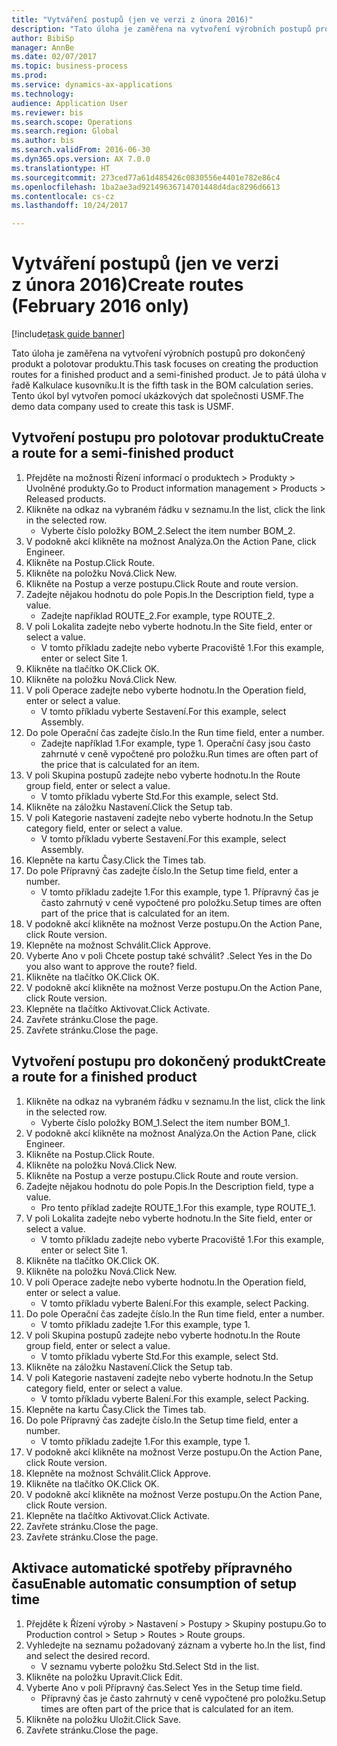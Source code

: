 ```yaml
--- 
title: "Vytváření postupů (jen ve verzi z února 2016)"
description: "Tato úloha je zaměřena na vytvoření výrobních postupů pro dokončený produkt a polotovar produktu."
author: BibiSp
manager: AnnBe
ms.date: 02/07/2017
ms.topic: business-process
ms.prod: 
ms.service: dynamics-ax-applications
ms.technology: 
audience: Application User
ms.reviewer: bis
ms.search.scope: Operations
ms.search.region: Global
ms.author: bis
ms.search.validFrom: 2016-06-30
ms.dyn365.ops.version: AX 7.0.0
ms.translationtype: HT
ms.sourcegitcommit: 273ced77a61d485426c0830556e4401e782e86c4
ms.openlocfilehash: 1ba2ae3ad92149636714701448d4dac8296d6613
ms.contentlocale: cs-cz
ms.lasthandoff: 10/24/2017

---
```

# <a name="create-routes-february-2016-only"></a><span data-ttu-id="fc7d6-103">Vytváření postupů (jen ve verzi z února 2016)</span><span class="sxs-lookup"><span data-stu-id="fc7d6-103">Create routes (February 2016 only)</span></span>

[!include[task guide banner](../../includes/task-guide-banner.md)]

<span data-ttu-id="fc7d6-104">Tato úloha je zaměřena na vytvoření výrobních postupů pro dokončený produkt a polotovar produktu.</span><span class="sxs-lookup"><span data-stu-id="fc7d6-104">This task focuses on creating the production routes for a finished product and a semi-finished product.</span></span> <span data-ttu-id="fc7d6-105">Je to pátá úloha v řadě Kalkulace kusovníku.</span><span class="sxs-lookup"><span data-stu-id="fc7d6-105">It is the fifth task in the BOM calculation series.</span></span> <span data-ttu-id="fc7d6-106">Tento úkol byl vytvořen pomocí ukázkových dat společnosti USMF.</span><span class="sxs-lookup"><span data-stu-id="fc7d6-106">The demo data company used to create this task is USMF.</span></span>


## <a name="create-a-route-for-a-semi-finished-product"></a><span data-ttu-id="fc7d6-107">Vytvoření postupu pro polotovar produktu</span><span class="sxs-lookup"><span data-stu-id="fc7d6-107">Create a route for a semi-finished product</span></span>
1. <span data-ttu-id="fc7d6-108">Přejděte na možnosti Řízení informací o produktech > Produkty > Uvolněné produkty.</span><span class="sxs-lookup"><span data-stu-id="fc7d6-108">Go to Product information management > Products > Released products.</span></span>
2. <span data-ttu-id="fc7d6-109">Klikněte na odkaz na vybraném řádku v seznamu.</span><span class="sxs-lookup"><span data-stu-id="fc7d6-109">In the list, click the link in the selected row.</span></span>
    * <span data-ttu-id="fc7d6-110">Vyberte číslo položky BOM_2.</span><span class="sxs-lookup"><span data-stu-id="fc7d6-110">Select the item number BOM_2.</span></span>  
3. <span data-ttu-id="fc7d6-111">V podokně akcí klikněte na možnost Analýza.</span><span class="sxs-lookup"><span data-stu-id="fc7d6-111">On the Action Pane, click Engineer.</span></span>
4. <span data-ttu-id="fc7d6-112">Klikněte na Postup.</span><span class="sxs-lookup"><span data-stu-id="fc7d6-112">Click Route.</span></span>
5. <span data-ttu-id="fc7d6-113">Klikněte na položku Nová.</span><span class="sxs-lookup"><span data-stu-id="fc7d6-113">Click New.</span></span>
6. <span data-ttu-id="fc7d6-114">Klikněte na Postup a verze postupu.</span><span class="sxs-lookup"><span data-stu-id="fc7d6-114">Click Route and route version.</span></span>
7. <span data-ttu-id="fc7d6-115">Zadejte nějakou hodnotu do pole Popis.</span><span class="sxs-lookup"><span data-stu-id="fc7d6-115">In the Description field, type a value.</span></span>
    * <span data-ttu-id="fc7d6-116">Zadejte například ROUTE_2.</span><span class="sxs-lookup"><span data-stu-id="fc7d6-116">For example, type ROUTE_2.</span></span>  
8. <span data-ttu-id="fc7d6-117">V poli Lokalita zadejte nebo vyberte hodnotu.</span><span class="sxs-lookup"><span data-stu-id="fc7d6-117">In the Site field, enter or select a value.</span></span>
    * <span data-ttu-id="fc7d6-118">V tomto příkladu zadejte nebo vyberte Pracoviště 1.</span><span class="sxs-lookup"><span data-stu-id="fc7d6-118">For this example, enter or select Site 1.</span></span>  
9. <span data-ttu-id="fc7d6-119">Klikněte na tlačítko OK.</span><span class="sxs-lookup"><span data-stu-id="fc7d6-119">Click OK.</span></span>
10. <span data-ttu-id="fc7d6-120">Klikněte na položku Nová.</span><span class="sxs-lookup"><span data-stu-id="fc7d6-120">Click New.</span></span>
11. <span data-ttu-id="fc7d6-121">V poli Operace zadejte nebo vyberte hodnotu.</span><span class="sxs-lookup"><span data-stu-id="fc7d6-121">In the Operation field, enter or select a value.</span></span>
    * <span data-ttu-id="fc7d6-122">V tomto příkladu vyberte Sestavení.</span><span class="sxs-lookup"><span data-stu-id="fc7d6-122">For this example, select Assembly.</span></span>  
12. <span data-ttu-id="fc7d6-123">Do pole Operační čas zadejte číslo.</span><span class="sxs-lookup"><span data-stu-id="fc7d6-123">In the Run time field, enter a number.</span></span>
    * <span data-ttu-id="fc7d6-124">Zadejte například 1.</span><span class="sxs-lookup"><span data-stu-id="fc7d6-124">For example, type 1.</span></span> <span data-ttu-id="fc7d6-125">Operační časy jsou často zahrnuté v ceně vypočtené pro položku.</span><span class="sxs-lookup"><span data-stu-id="fc7d6-125">Run times are often part of the price that is calculated for an item.</span></span>  
13. <span data-ttu-id="fc7d6-126">V poli Skupina postupů zadejte nebo vyberte hodnotu.</span><span class="sxs-lookup"><span data-stu-id="fc7d6-126">In the Route group field, enter or select a value.</span></span>
    * <span data-ttu-id="fc7d6-127">V tomto příkladu vyberte Std.</span><span class="sxs-lookup"><span data-stu-id="fc7d6-127">For this example, select Std.</span></span>  
14. <span data-ttu-id="fc7d6-128">Klikněte na záložku Nastavení.</span><span class="sxs-lookup"><span data-stu-id="fc7d6-128">Click the Setup tab.</span></span>
15. <span data-ttu-id="fc7d6-129">V poli Kategorie nastavení zadejte nebo vyberte hodnotu.</span><span class="sxs-lookup"><span data-stu-id="fc7d6-129">In the Setup category field, enter or select a value.</span></span>
    * <span data-ttu-id="fc7d6-130">V tomto příkladu vyberte Sestavení.</span><span class="sxs-lookup"><span data-stu-id="fc7d6-130">For this example, select Assembly.</span></span>  
16. <span data-ttu-id="fc7d6-131">Klepněte na kartu Časy.</span><span class="sxs-lookup"><span data-stu-id="fc7d6-131">Click the Times tab.</span></span>
17. <span data-ttu-id="fc7d6-132">Do pole Přípravný čas zadejte číslo.</span><span class="sxs-lookup"><span data-stu-id="fc7d6-132">In the Setup time field, enter a number.</span></span>
    * <span data-ttu-id="fc7d6-133">V tomto příkladu zadejte 1.</span><span class="sxs-lookup"><span data-stu-id="fc7d6-133">For this example, type 1.</span></span> <span data-ttu-id="fc7d6-134">Přípravný čas je často zahrnutý v ceně vypočtené pro položku.</span><span class="sxs-lookup"><span data-stu-id="fc7d6-134">Setup times are often part of the price that is calculated for an item.</span></span>  
18. <span data-ttu-id="fc7d6-135">V podokně akcí klikněte na možnost Verze postupu.</span><span class="sxs-lookup"><span data-stu-id="fc7d6-135">On the Action Pane, click Route version.</span></span>
19. <span data-ttu-id="fc7d6-136">Klepněte na možnost Schválit.</span><span class="sxs-lookup"><span data-stu-id="fc7d6-136">Click Approve.</span></span>
20. <span data-ttu-id="fc7d6-137">Vyberte Ano v poli Chcete postup také schválit? .</span><span class="sxs-lookup"><span data-stu-id="fc7d6-137">Select Yes in the Do you also want to approve the route? field.</span></span>
21. <span data-ttu-id="fc7d6-138">Klikněte na tlačítko OK.</span><span class="sxs-lookup"><span data-stu-id="fc7d6-138">Click OK.</span></span>
22. <span data-ttu-id="fc7d6-139">V podokně akcí klikněte na možnost Verze postupu.</span><span class="sxs-lookup"><span data-stu-id="fc7d6-139">On the Action Pane, click Route version.</span></span>
23. <span data-ttu-id="fc7d6-140">Klepněte na tlačítko Aktivovat.</span><span class="sxs-lookup"><span data-stu-id="fc7d6-140">Click Activate.</span></span>
24. <span data-ttu-id="fc7d6-141">Zavřete stránku.</span><span class="sxs-lookup"><span data-stu-id="fc7d6-141">Close the page.</span></span>
25. <span data-ttu-id="fc7d6-142">Zavřete stránku.</span><span class="sxs-lookup"><span data-stu-id="fc7d6-142">Close the page.</span></span>

## <a name="create-a-route-for-a-finished-product"></a><span data-ttu-id="fc7d6-143">Vytvoření postupu pro dokončený produkt</span><span class="sxs-lookup"><span data-stu-id="fc7d6-143">Create a route for a finished product</span></span>
1. <span data-ttu-id="fc7d6-144">Klikněte na odkaz na vybraném řádku v seznamu.</span><span class="sxs-lookup"><span data-stu-id="fc7d6-144">In the list, click the link in the selected row.</span></span>
    * <span data-ttu-id="fc7d6-145">Vyberte číslo položky BOM_1.</span><span class="sxs-lookup"><span data-stu-id="fc7d6-145">Select the item number BOM_1.</span></span>  
2. <span data-ttu-id="fc7d6-146">V podokně akcí klikněte na možnost Analýza.</span><span class="sxs-lookup"><span data-stu-id="fc7d6-146">On the Action Pane, click Engineer.</span></span>
3. <span data-ttu-id="fc7d6-147">Klikněte na Postup.</span><span class="sxs-lookup"><span data-stu-id="fc7d6-147">Click Route.</span></span>
4. <span data-ttu-id="fc7d6-148">Klikněte na položku Nová.</span><span class="sxs-lookup"><span data-stu-id="fc7d6-148">Click New.</span></span>
5. <span data-ttu-id="fc7d6-149">Klikněte na Postup a verze postupu.</span><span class="sxs-lookup"><span data-stu-id="fc7d6-149">Click Route and route version.</span></span>
6. <span data-ttu-id="fc7d6-150">Zadejte nějakou hodnotu do pole Popis.</span><span class="sxs-lookup"><span data-stu-id="fc7d6-150">In the Description field, type a value.</span></span>
    * <span data-ttu-id="fc7d6-151">Pro tento příklad zadejte ROUTE_1.</span><span class="sxs-lookup"><span data-stu-id="fc7d6-151">For this example, type ROUTE_1.</span></span>  
7. <span data-ttu-id="fc7d6-152">V poli Lokalita zadejte nebo vyberte hodnotu.</span><span class="sxs-lookup"><span data-stu-id="fc7d6-152">In the Site field, enter or select a value.</span></span>
    * <span data-ttu-id="fc7d6-153">V tomto příkladu zadejte nebo vyberte Pracoviště 1.</span><span class="sxs-lookup"><span data-stu-id="fc7d6-153">For this example, enter or select Site 1.</span></span>  
8. <span data-ttu-id="fc7d6-154">Klikněte na tlačítko OK.</span><span class="sxs-lookup"><span data-stu-id="fc7d6-154">Click OK.</span></span>
9. <span data-ttu-id="fc7d6-155">Klikněte na položku Nová.</span><span class="sxs-lookup"><span data-stu-id="fc7d6-155">Click New.</span></span>
10. <span data-ttu-id="fc7d6-156">V poli Operace zadejte nebo vyberte hodnotu.</span><span class="sxs-lookup"><span data-stu-id="fc7d6-156">In the Operation field, enter or select a value.</span></span>
    * <span data-ttu-id="fc7d6-157">V tomto příkladu vyberte Balení.</span><span class="sxs-lookup"><span data-stu-id="fc7d6-157">For this example, select Packing.</span></span>  
11. <span data-ttu-id="fc7d6-158">Do pole Operační čas zadejte číslo.</span><span class="sxs-lookup"><span data-stu-id="fc7d6-158">In the Run time field, enter a number.</span></span>
    * <span data-ttu-id="fc7d6-159">V tomto příkladu zadejte 1.</span><span class="sxs-lookup"><span data-stu-id="fc7d6-159">For this example, type 1.</span></span>  
12. <span data-ttu-id="fc7d6-160">V poli Skupina postupů zadejte nebo vyberte hodnotu.</span><span class="sxs-lookup"><span data-stu-id="fc7d6-160">In the Route group field, enter or select a value.</span></span>
    * <span data-ttu-id="fc7d6-161">V tomto příkladu vyberte Std.</span><span class="sxs-lookup"><span data-stu-id="fc7d6-161">For this example, select Std.</span></span>  
13. <span data-ttu-id="fc7d6-162">Klikněte na záložku Nastavení.</span><span class="sxs-lookup"><span data-stu-id="fc7d6-162">Click the Setup tab.</span></span>
14. <span data-ttu-id="fc7d6-163">V poli Kategorie nastavení zadejte nebo vyberte hodnotu.</span><span class="sxs-lookup"><span data-stu-id="fc7d6-163">In the Setup category field, enter or select a value.</span></span>
    * <span data-ttu-id="fc7d6-164">V tomto příkladu vyberte Balení.</span><span class="sxs-lookup"><span data-stu-id="fc7d6-164">For this example, select Packing.</span></span>  
15. <span data-ttu-id="fc7d6-165">Klepněte na kartu Časy.</span><span class="sxs-lookup"><span data-stu-id="fc7d6-165">Click the Times tab.</span></span>
16. <span data-ttu-id="fc7d6-166">Do pole Přípravný čas zadejte číslo.</span><span class="sxs-lookup"><span data-stu-id="fc7d6-166">In the Setup time field, enter a number.</span></span>
    * <span data-ttu-id="fc7d6-167">V tomto příkladu zadejte 1.</span><span class="sxs-lookup"><span data-stu-id="fc7d6-167">For this example, type 1.</span></span>  
17. <span data-ttu-id="fc7d6-168">V podokně akcí klikněte na možnost Verze postupu.</span><span class="sxs-lookup"><span data-stu-id="fc7d6-168">On the Action Pane, click Route version.</span></span>
18. <span data-ttu-id="fc7d6-169">Klepněte na možnost Schválit.</span><span class="sxs-lookup"><span data-stu-id="fc7d6-169">Click Approve.</span></span>
19. <span data-ttu-id="fc7d6-170">Klikněte na tlačítko OK.</span><span class="sxs-lookup"><span data-stu-id="fc7d6-170">Click OK.</span></span>
20. <span data-ttu-id="fc7d6-171">V podokně akcí klikněte na možnost Verze postupu.</span><span class="sxs-lookup"><span data-stu-id="fc7d6-171">On the Action Pane, click Route version.</span></span>
21. <span data-ttu-id="fc7d6-172">Klepněte na tlačítko Aktivovat.</span><span class="sxs-lookup"><span data-stu-id="fc7d6-172">Click Activate.</span></span>
22. <span data-ttu-id="fc7d6-173">Zavřete stránku.</span><span class="sxs-lookup"><span data-stu-id="fc7d6-173">Close the page.</span></span>
23. <span data-ttu-id="fc7d6-174">Zavřete stránku.</span><span class="sxs-lookup"><span data-stu-id="fc7d6-174">Close the page.</span></span>

## <a name="enable-automatic-consumption-of-setup-time"></a><span data-ttu-id="fc7d6-175">Aktivace automatické spotřeby přípravného času</span><span class="sxs-lookup"><span data-stu-id="fc7d6-175">Enable automatic consumption of setup time</span></span>
1. <span data-ttu-id="fc7d6-176">Přejděte k Řízení výroby > Nastavení > Postupy > Skupiny postupu.</span><span class="sxs-lookup"><span data-stu-id="fc7d6-176">Go to Production control > Setup > Routes > Route groups.</span></span>
2. <span data-ttu-id="fc7d6-177">Vyhledejte na seznamu požadovaný záznam a vyberte ho.</span><span class="sxs-lookup"><span data-stu-id="fc7d6-177">In the list, find and select the desired record.</span></span>
    * <span data-ttu-id="fc7d6-178">V seznamu vyberte položku Std.</span><span class="sxs-lookup"><span data-stu-id="fc7d6-178">Select Std in the list.</span></span>  
3. <span data-ttu-id="fc7d6-179">Klikněte na položku Upravit.</span><span class="sxs-lookup"><span data-stu-id="fc7d6-179">Click Edit.</span></span>
4. <span data-ttu-id="fc7d6-180">Vyberte Ano v poli Přípravný čas.</span><span class="sxs-lookup"><span data-stu-id="fc7d6-180">Select Yes in the Setup time field.</span></span>
    * <span data-ttu-id="fc7d6-181">Přípravný čas je často zahrnutý v ceně vypočtené pro položku.</span><span class="sxs-lookup"><span data-stu-id="fc7d6-181">Setup times are often part of the price that is calculated for an item.</span></span>  
5. <span data-ttu-id="fc7d6-182">Klikněte na položku Uložit.</span><span class="sxs-lookup"><span data-stu-id="fc7d6-182">Click Save.</span></span>
6. <span data-ttu-id="fc7d6-183">Zavřete stránku.</span><span class="sxs-lookup"><span data-stu-id="fc7d6-183">Close the page.</span></span>


